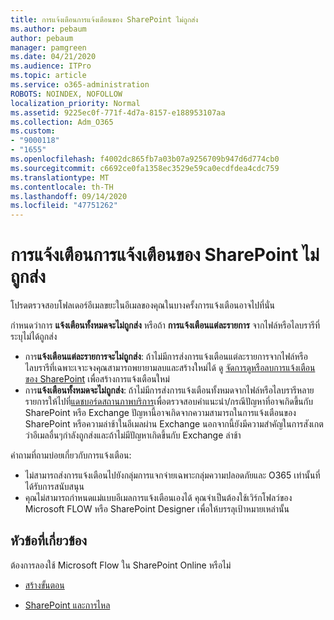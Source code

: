 ```yaml
---
title: การแจ้งเตือนการแจ้งเตือนของ SharePoint ไม่ถูกส่ง
ms.author: pebaum
author: pebaum
manager: pamgreen
ms.date: 04/21/2020
ms.audience: ITPro
ms.topic: article
ms.service: o365-administration
ROBOTS: NOINDEX, NOFOLLOW
localization_priority: Normal
ms.assetid: 9225ec0f-771f-4d7a-8157-e188953107aa
ms.collection: Adm_O365
ms.custom:
- "9000118"
- "1655"
ms.openlocfilehash: f4002dc865fb7a03b07a9256709b947d6d774cb0
ms.sourcegitcommit: c6692ce0fa1358ec3529e59ca0ecdfdea4cdc759
ms.translationtype: MT
ms.contentlocale: th-TH
ms.lasthandoff: 09/14/2020
ms.locfileid: "47751262"
---
```

# <a name="sharepoint-alert-notifications-not-delivered"></a>การแจ้งเตือนการแจ้งเตือนของ SharePoint ไม่ถูกส่ง

โปรดตรวจสอบโฟลเดอร์อีเมลขยะในอีเมลของคุณในบางครั้งการแจ้งเตือนอาจไปที่นั่น

กำหนดว่าการ **แจ้งเตือนทั้งหมดจะไม่ถูกส่ง** หรือถ้า **การแจ้งเตือนแต่ละรายการ** จากไฟล์หรือไลบรารีที่ระบุไม่ได้ถูกส่ง

- การ**แจ้งเตือนแต่ละรายการจะไม่ถูกส่ง**: ถ้าไม่มีการส่งการแจ้งเตือนแต่ละรายการจากไฟล์หรือไลบรารีที่เฉพาะเจาะจงคุณสามารถพยายามลบและสร้างใหม่ได้ ดู [จัดการดูหรือลบการแจ้งเตือนของ SharePoint](https://support.office.com/article/manage-view-or-delete-sharepoint-alerts-99dfb19c-9a90-4a8c-aba1-aa8c8afb0de2) เพื่อสร้างการแจ้งเตือนใหม่
- การ**แจ้งเตือนทั้งหมดจะไม่ถูกส่ง**: ถ้าไม่มีการส่งการแจ้งเตือนทั้งหมดจากไฟล์หรือไลบรารีหลายรายการให้ไปที่[แดชบอร์ดสถานภาพบริการ](https://admin.microsoft.com/AdminPortal/Home#/servicehealth)เพื่อตรวจสอบคำแนะนำ/กรณีปัญหาที่อาจเกิดขึ้นกับ SharePoint หรือ Exchange ปัญหานี้อาจเกิดจากความสามารถในการแจ้งเตือนของ SharePoint หรือความล่าช้าในอีเมลผ่าน Exchange นอกจากนี้ยังมีความสำคัญในการสังเกตว่าอีเมลอื่นๆกำลังถูกส่งและถ้าไม่มีปัญหาเกิดขึ้นกับ Exchange ล่าช้า

คำถามที่ถามบ่อยเกี่ยวกับการแจ้งเตือน:

- ไม่สามารถส่งการแจ้งเตือนไปยังกลุ่มการแจกจ่ายเฉพาะกลุ่มความปลอดภัยและ O365 เท่านั้นที่ได้รับการสนับสนุน
- คุณไม่สามารถกำหนดแม่แบบอีเมลการแจ้งเตือนเองได้ คุณจำเป็นต้องใช้เวิร์กโฟลว์ของ Microsoft FLOW หรือ SharePoint Designer เพื่อให้บรรลุเป้าหมายเหล่านั้น

## <a name="related-topics"></a>หัวข้อที่เกี่ยวข้อง

ต้องการลองใช้ Microsoft Flow ใน SharePoint Online หรือไม่

- [สร้างขั้นตอน](https://support.office.com/article/a9c3e03b-0654-46af-a254-20252e580d01)

- [SharePoint และการไหล](https://flow.microsoft.com//blog/sharepoint-and-flow/)
